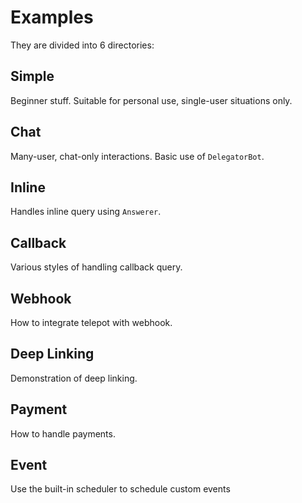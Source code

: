 # Examples

They are divided into 6 directories:

## Simple

Beginner stuff. Suitable for personal use, single-user situations only.

## Chat

Many-user, chat-only interactions. Basic use of `DelegatorBot`.

## Inline

Handles inline query using `Answerer`.

## Callback

Various styles of handling callback query.

## Webhook

How to integrate telepot with webhook.

## Deep Linking

Demonstration of deep linking.

## Payment

How to handle payments.

## Event

Use the built-in scheduler to schedule custom events

